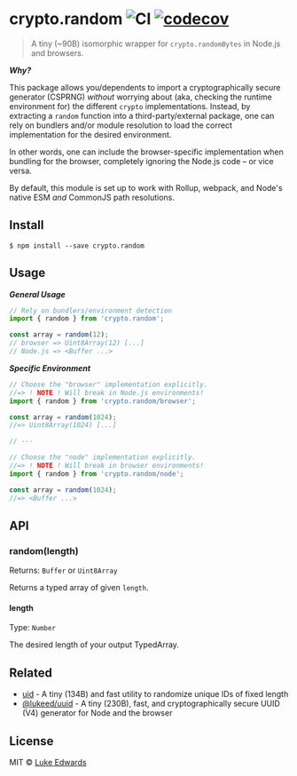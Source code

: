 # crypto.random ![CI](https://github.com/lukeed/crypto.random/workflows/CI/badge.svg) [![codecov](https://badgen.now.sh/codecov/c/github/lukeed/crypto.random)](https://codecov.io/gh/lukeed/crypto.random)

> A tiny (~90B) isomorphic wrapper for `crypto.randomBytes` in Node.js and browsers.

***Why?***

This package allows you/dependents to import a cryptographically secure generator (CSPRNG) _without_ worrying about (aka, checking the runtime environment for) the different `crypto` implementations. Instead, by extracting a `random` function into a third-party/external package, one can rely on bundlers and/or module resolution to load the correct implementation for the desired environment.

In other words, one can include the browser-specific implementation when bundling for the browser, completely ignoring the Node.js code – or vice versa.

By default, this module is set up to work with Rollup, webpack, and Node's native ESM _and_ CommonJS path resolutions.

## Install

```
$ npm install --save crypto.random
```


## Usage

***General Usage***

```js
// Rely on bundlers/environment detection
import { random } from 'crypto.random';

const array = random(12);
// browser => Uint8Array(12) [...]
// Node.js => <Buffer ...>
```

***Specific Environment***

```js
// Choose the "browser" implementation explicitly.
//=> ! NOTE ! Will break in Node.js environments!
import { random } from 'crypto.random/browser';

const array = random(1024);
//=> Uint8Array(1024) [...]

// ---

// Choose the "node" implementation explicitly.
//=> ! NOTE ! Will break in browser environments!
import { random } from 'crypto.random/node';

const array = random(1024);
//=> <Buffer ...>
```


## API

### random(length)
Returns: `Buffer` or `Uint8Array`

Returns a typed array of given `length`.


#### length
Type: `Number`

The desired length of your output TypedArray.


## Related

- [uid](https://github.com/lukeed/uid) - A tiny (134B) and fast utility to randomize unique IDs of fixed length
- [@lukeed/uuid](https://github.com/lukeed/uuid) - A tiny (230B), fast, and cryptographically secure UUID (V4) generator for Node and the browser


## License

MIT © [Luke Edwards](https://lukeed.com)
